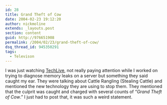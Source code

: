 ```yaml
---
id: 28
title: Grand Theft of Cow
date: 2004-02-23 19:12:20
author: nickmoline
extends: _layouts.post
section: content
guid: http://976651908
permalink: /2004/02/23/grand-theft-of-cow/
dsq_thread_id: 945350291
tags:
  - Televison
---
```

I was just watching [TechLive](http://www.techlive.com/), not really paying attention while I worked on trying to diagnose memory leaks on a server but something they said caught my ear. They were talking about Cattle Rangling (Stealing Cattle) and mentioned the new technology they are using to stop them. They mentioned that the culprit was caught and charged with several counts of &#8220;_Grand Theft of Cow_.&#8221; I just had to post that, it was such a weird statement.

